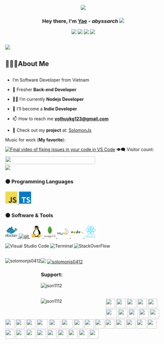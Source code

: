 <!-- <style>
  * {
    background-color: black;
  }
  .white {
    background-color: black;
    color: white;
  }
  #about {
    display: inline-block;
    line-height: 40px;
    margin-left: -5px;
  }
</style> -->
<p align="center">
  <img
    src="https://media.giphy.com/media/M9gbBd9nbDrOTu1Mqx/giphy.gif"
    width="100"
  />
</p>
<h3 class="white" align="center">
  Hey there, I'm
  <a href="#">Yae</a> -
  <i>abyssarch</i>
  <img
    src="https://media.giphy.com/media/hvRJCLFzcasrR4ia7z/giphy.gif"
    width="28"
  />
</h3>

<p align="center">
  <a href="mailto:vothuykg123@gmail.com"
    ><img
      src="https://img.shields.io/badge/-Gmail-D14836?style=for-the-badge&logo=Gmail&logoColor=white"
  /></a>
  <a href="https://www.linkedin.com/in/solomonjs2009/"
    ><img
      src="https://img.shields.io/badge/Linkedin-%230077B5.svg?style=for-the-badge&logo=linkedin&logoColor=white"
  /></a>
  <a href="https://www.reddit.com/user/SolomonJs1112"
    ><img
      src="https://img.shields.io/badge/Reddit-%23FF4500.svg?style=for-the-badge&logo=Reddit&logoColor=white"
  /></a>
  <a href="https://discordapp.com/users/602711169907818525"
    ><img
      src="https://img.shields.io/badge/Discord-7289DA?style=for-the-badge&logo=discord&logoColor=white"
  /></a>
  <br />
  <br />
</p>

<img
  src="https://user-images.githubusercontent.com/73097560/115834477-dbab4500-a447-11eb-908a-139a6edaec5c.gif"
/>



<h2 class="white">
  👨🏻‍💻About Me
</h2>

<div class="about" style= "display: inline-block;">

- I’m Software Developer from Vietnam

- 🌱 Fresher **Back-end Developer**

- 👨‍💻 I’m currently **Nodejs Developer**

- 🔭 I'll become a **Indie Developer**

- 📫 How to reach me **vothuykg123@gmail.com**

- 👯 Check out my **project** at:
      <a href="https://github.com/SolomonJs0412?tab=repositories">SolomonJs</a>

Music for work (**My favorite**):

<div align="center">


[![Final video of fixing issues in your code in VS Code](https://i.ytimg.com/vi/5891KdSrQeo/hqdefault.jpg?sqp=-oaymwEcCPYBEIoBSFXyq4qpAw4IARUAAIhCGAFwAcABBg==&rs=AOn4CLB0Fa8Hs6UzuQcm1ypVpKmWi80M3w)](https://www.youtube.com/watch?v=5891KdSrQeo&t=1639s)

</div>
</div>
👁️‍🗨️ Visitor count:  
  <img
    height="25px"
    width="290px"
    src="https://profile-counter.glitch.me/SolomonJs/count.svg"
  />
</div>
<br />
<img
  src="https://user-images.githubusercontent.com/73097560/115834477-dbab4500-a447-11eb-908a-139a6edaec5c.gif"
/>

<div>

  ### ⚫️ Programming Languages

  <p align="left">
<p align="left">   <a href="https://developer.mozilla.org/en-US/docs/Web/JavaScript" target="_blank" rel="noreferrer"> <img src="https://raw.githubusercontent.com/devicons/devicon/master/icons/javascript/javascript-original.svg" alt="javascript" width="40" height="40"/> </a>   <a href="https://www.typescriptlang.org/" target="_blank" rel="noreferrer"> <img src="https://raw.githubusercontent.com/devicons/devicon/master/icons/typescript/typescript-original.svg" alt="typescript" width="40" height="40"/> </a> </p>

  </p>

  ### ⚫️ Software & Tools
  <p align="left">
<p align="left"> <a href="https://www.docker.com/" target="_blank" rel="noreferrer"> <img src="https://raw.githubusercontent.com/devicons/devicon/master/icons/docker/docker-original-wordmark.svg" alt="docker" width="40" height="40"/> </a> <a href="https://git-scm.com/" target="_blank" rel="noreferrer"> <img src="https://www.vectorlogo.zone/logos/git-scm/git-scm-icon.svg" alt="git" width="40" height="40"/> </a> <a href="https://www.linux.org/" target="_blank" rel="noreferrer"> <img src="https://raw.githubusercontent.com/devicons/devicon/master/icons/linux/linux-original.svg" alt="linux" width="40" height="40"/> </a> <a href="https://www.mongodb.com/" target="_blank" rel="noreferrer"> <img src="https://raw.githubusercontent.com/devicons/devicon/master/icons/mongodb/mongodb-original-wordmark.svg" alt="mongodb" width="40" height="40"/> </a> <a href="https://www.mysql.com/" target="_blank" rel="noreferrer"> <img src="https://raw.githubusercontent.com/devicons/devicon/master/icons/mysql/mysql-original-wordmark.svg" alt="mysql" width="40" height="40"/> </a> <a href="https://nodejs.org" target="_blank" rel="noreferrer"> <img src="https://raw.githubusercontent.com/devicons/devicon/master/icons/nodejs/nodejs-original-wordmark.svg" alt="nodejs" width="40" height="40"/> </a> <a href="https://reactjs.org/" target="_blank" rel="noreferrer"> <img src="https://raw.githubusercontent.com/devicons/devicon/master/icons/react/react-original-wordmark.svg" alt="react" width="40" height="40"/> </a> </p>

  </p>

  <p>
   <img
      alt="Visual Studio Code"
      src="https://img.shields.io/badge/VSCode-0078d7.svg?logo=visual-studio-code&logoColor=white"
    />
    <img
      alt="Terminal"
      src="https://img.shields.io/badge/Terminal-000000?logo=windowsterminal&logoColor=4D4D4D&style=flat-square"
    />
    <img
      alt="StackOverFlow"
      src="https://img.shields.io/badge/-StackOverFlow-FE7A16?logo=stack-overflow&logoColor=white"
    />
  </p>
</div>

<br />
<img
  src="https://user-images.githubusercontent.com/73097560/115834477-dbab4500-a447-11eb-908a-139a6edaec5c.gif"
/>

<a align="center" href="https://github.com/SolomonJs0412">
  <img
    height="155em"
    src="https://github-readme-stats.vercel.app/api/top-langs?username=solomonjs0412&show_icons=true&theme=algolia&include_all_commits=true&count_private=true&locale=en&layout=compact" alt="solomonjs0412" "
    align="left"
  />
  <img align="center" src="https://github-readme-stats.vercel.app/api?username=solomonjs0412&show_icons=true&theme=algolia&include_all_commits=true&count_private=true" alt="solomonjs0412" />

</a>

<h3 align="left">Support:</h3>
<p><a href="https://www.buymeacoffee.com/json1112"> <img align="left" src="https://cdn.buymeacoffee.com/buttons/v2/default-yellow.png" height="50" width="210" alt="json1112" /></a><a href="https://ko-fi.com/json1112"> <img align="left" src="https://cdn.ko-fi.com/cdn/kofi3.png?v=3" height="50" width="210" alt="json1112" /></a></p><br><br>
<br />
<div>
  <img
    src="https://cultofthepartyparrot.com/flags/hd/indiaparrot.gif"
    width="30"
    height="30"
  />
  <img
    src="https://cultofthepartyparrot.com/parrots/hd/redhatparrot.gif"
    width="30"
    height="30"
  />
  <img
    src="https://cultofthepartyparrot.com/parrots/hd/angelparrot.gif"
    width="30"
    height="30"
  />
  <img
    src="https://cultofthepartyparrot.com/parrots/hd/coffeeparrot.gif"
    width="30"
    height="30"
  />
  <img
    src="https://cultofthepartyparrot.com/parrots/hd/gentlemanparrot.gif"
    width="30"
    height="30"
  />
  <img
    src="https://cultofthepartyparrot.com/parrots/asyncparrot.gif"
    width="36"
    height="30"
  />
  <img
    src="https://cultofthepartyparrot.com/parrots/hd/60fpsparrot.gif"
    width="30"
    height="30"
  />
  <img
    src="https://cultofthepartyparrot.com/parrots/hd/jumpingparrot.gif"
    width="30"
    height="30"
  />
  <img
    src="https://cultofthepartyparrot.com/guests/partyowl.gif"
    width="30"
    height="30"
  />
  <img
    src="https://cultofthepartyparrot.com/parrots/hd/opensourceparrot.gif"
    width="30"
    height="30"
  />
  <img
    src="https://cultofthepartyparrot.com/parrots/hd/dealwithitnowparrot.gif"
    width="30"
    height="30"
  />
  <img
    src="https://cultofthepartyparrot.com/parrots/hd/hypnoparrotlight.gif"
    width="30"
    height="30"
  />
  <img
    src="https://cultofthepartyparrot.com/parrots/databaseparrot.gif"
    width="30"
    height="30"
  />
  <img
    src="https://cultofthepartyparrot.com/parrots/fixparrot.gif"
    width="36"
    height="30"
  />
  <img
    src="https://cultofthepartyparrot.com/parrots/hd/reactparrot.gif"
    width="36"
    height="30"
  />
  <img
    src="https://cultofthepartyparrot.com/parrots/loveparrot.gif"
    width="36"
    height="30"
  />
  <img
    src="https://cultofthepartyparrot.com/parrots/hd/laptop_parrot.gif"
    width="30"
    height="30"
  />
  <img
    src="https://cultofthepartyparrot.com/parrots/hd/spinningparrot.gif"
    width="30"
    height="30"
  />
  <img
    src="https://cultofthepartyparrot.com/parrots/hd/levitationparrot.gif"
    width="30"
    height="30"
  />
  <img
    src="https://cultofthepartyparrot.com/parrots/hd/meldparrot.gif"
    width="30"
    height="30"
  />
  <img
    src="https://cultofthepartyparrot.com/parrots/slomoparrot.gif"
    width="30"
    height="30"
  />
  <img
    src="https://cultofthepartyparrot.com/parrots/hd/moonwalkingparrot.gif"
    width="30"
    height="30"
  />
  <img
    src="https://cultofthepartyparrot.com/parrots/hd/phparrot.gif"
    width="30"
    height="30"
  />
  <img
    src="https://cultofthepartyparrot.com/parrots/hd/stableparrot.gif"
    width="30"
    height="30"
  />
  <img
    src="https://cultofthepartyparrot.com/parrots/hd/scienceparrot.gif"
    width="30"
    height="30"
  />
  <img
    src="https://cultofthepartyparrot.com/parrots/hd/pirateparrot.gif"
    width="30"
    height="30"
  />
  <img
    src="https://cultofthepartyparrot.com/parrots/hd/footballparrot.gif"
    width="30"
    height="30"
  />
  <img
    src="https://cultofthepartyparrot.com/parrots/hd/illuminatiparrot.gif"
    width="30"
    height="30"
  />
  <img
    src="https://cultofthepartyparrot.com/parrots/hd/hypnoparrotdark.gif"
    width="30"
    height="30"
  />
  <img
    src="https://cultofthepartyparrot.com/parrots/hd/mustacheparrot.gif"
    width="30"
    height="30"
  />
  <img
    src="https://cultofthepartyparrot.com/parrots/pythonparrot.gif"
    width="30"
    height="30"
  />
  <img
    src="https://cultofthepartyparrot.com/parrots/hd/astronautparrot.gif"
    width="30"
    height="30"
  />
  <img
    src="https://cultofthepartyparrot.com/parrots/mongodbparrot.gif"
    width="30"
    height="30"
  />
</div>

